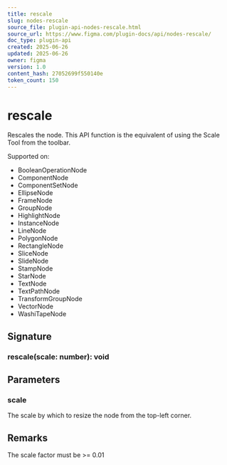 ```yaml
---
title: rescale
slug: nodes-rescale
source_file: plugin-api-nodes-rescale.html
source_url: https://www.figma.com/plugin-docs/api/nodes-rescale/
doc_type: plugin-api
created: 2025-06-26
updated: 2025-06-26
owner: figma
version: 1.0
content_hash: 27052699f550140e
token_count: 150
---
```

# rescale

Rescales the node. This API function is the equivalent of using the Scale Tool from the toolbar.

 Supported on:

- BooleanOperationNode
- ComponentNode
- ComponentSetNode
- EllipseNode
- FrameNode
- GroupNode
- HighlightNode
- InstanceNode
- LineNode
- PolygonNode
- RectangleNode
- SliceNode
- SlideNode
- StampNode
- StarNode
- TextNode
- TextPathNode
- TransformGroupNode
- VectorNode
- WashiTapeNode

## Signature

### rescale(scale: number): void

## Parameters

### scale

The scale by which to resize the node from the top-left corner.

## Remarks

The scale factor must be >= 0.01